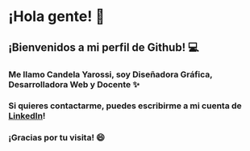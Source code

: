 # ¡Hola gente! 👋

## **¡Bienvenidos a mi perfil de Github!** 💻

### Me llamo **Candela Yarossi**, soy Diseñadora Gráfica, Desarrolladora Web y Docente ✨

### Si quieres contactarme, puedes escribirme a mi cuenta de [LinkedIn](https://www.linkedin.com/in/candela-yarossi/)!

### ¡Gracias por tu visita! 😄

<!--
**candyarossi/candyarossi** is a ✨ _special_ ✨ repository because its `README.md` (this file) appears on your GitHub profile.

Here are some ideas to get you started:

- 🔭 I’m currently working on ...
- 🌱 I’m currently learning ...
- 👯 I’m looking to collaborate on ...
- 🤔 I’m looking for help with ...
- 💬 Ask me about ...
- 📫 How to reach me: ...
- 😄 Pronouns: ...
- ⚡ Fun fact: ...
-->
